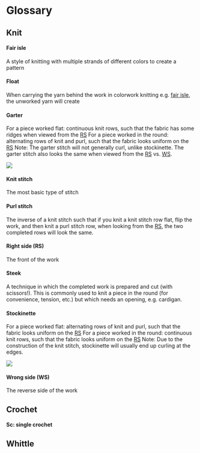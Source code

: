 # Glossary

## Knit

#### Fair isle
A style of knitting with multiple strands of different colors to create a pattern

#### Float
When carrying the yarn behind the work in colorwork knitting e.g. [fair isle](#fair-isle), the unworked yarn will create 

#### Garter
For a piece worked flat: continuous knit rows, such that the fabric has some ridges when viewed from the [RS](#right-side-rs)
For a piece worked in the round: alternating rows of knit and purl, such that the fabric looks uniform on the [RS](#right-side-rs)
Note: The garter stitch will not generally curl, unlike stockinette. The garter stitch also looks the same when viewed from the [RS](#right-side-rs) vs. [WS](#wrong-side-ws).

<img src="https://www.thesprucecrafts.com/thmb/YtInpwEyvnmOIwyroeVUY7_j4RQ=/2489x1867/smart/filters:no_upscale()/GarterStitch1-5af0e8ab04d1cf00370b6808.jpg" style="max-width: 80%" />

#### Knit stitch
The most basic type of stitch

#### Purl stitch 
The inverse of a knit stitch such that if you knit a knit stitch row flat, flip the work, and then knit a purl stitch row, when looking from the [RS](#right-side-rs), the two completed rows will look the same.

#### Right side (RS)
The front of the work

#### Steek
A technique in which the completed work is prepared and cut (with scissors!). This is commonly used to knit a piece in the round (for convenience, tension, etc.) but which needs an opening, e.g. cardigan. 

#### Stockinette 
For a piece worked flat: alternating rows of knit and purl, such that the fabric looks uniform on the [RS](#right-side-rs)
For a piece worked in the round: continuous knit rows, such that the fabric looks uniform on the [RS](#right-side-rs)
Note: Due to the construction of the knit stitch, stockinette will usually end up curling at the edges.

<img src="https://sheepandstitch.com/wp-content/uploads/2018/12/stockinette-stitch-knitting-front-back.jpg" style="max-width: 80%" />

#### Wrong side (WS)
The reverse side of the work

## Crochet

#### Sc: single crochet

## Whittle
